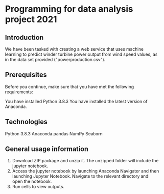 # Programming for data analysis project 2021

## Introduction
We have been tasked with creating a web service that uses machine learning to predict winder turbine power output from wind speed values, as in the data set provided ("powerproduction.csv").

## Prerequisites
Before you continue, make sure that you have met the following requirements:

You have installed Python 3.8.3
You have installed the latest version of Anaconda.

## Technologies
Python 3.8.3
Anaconda
pandas
NumPy
Seaborn

## General usage information
1. Download ZIP package and unzip it. The unzipped folder will include the jupyter notebook.
2. Access the jupyter notebook by launching Anaconda Navigator and then launching Jupyter Notebook. Navigate to the relevant directory and open the notebook.
3. Run cells to view outputs.